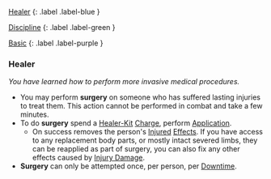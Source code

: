
[Healer](Game/Character-Development#Healer)
{: .label .label-blue }

[Discipline](Game/Character-Development#Discipline)
{: .label .label-green }

[Basic](Game/Character-Development#Basic)
{: .label .label-purple }
### Healer
*You have learned how to perform more invasive medical procedures.*
* You may perform **surgery** on someone who has suffered lasting injuries to treat them. This action cannot be performed in combat and take a few minutes. 
* To do **surgery** spend a [Healer-Kit](Game/Gear/Healer-Kit) [Charge](Game/Core/Blocks/Charges), perform [Application](Gear/Core/Intelligence#Application).
	* On success removes the person's [Injured](Game/Core/Blocks/Injured) [Effects](Game/Core/Effects). If you have access to any replacement body parts, or mostly intact severed limbs, they can be reapplied as part of surgery, you can also fix any other effects caused by [Injury Damage](Game/Core/Injury#Injury%20Damage).
* **Surgery** can only be attempted once, per person, per [Downtime](Gear/Telling-The-Story#Downtime).
